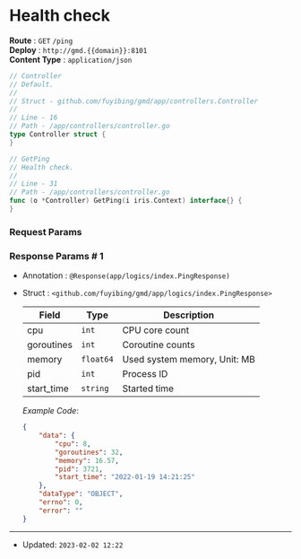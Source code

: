# Health check

**Route** : `GET` `/ping`<br />
**Deploy** : `http://gmd.{{domain}}:8101`<br />
**Content Type** : `application/json`

```go
// Controller
// Default.
//
// Struct - github.com/fuyibing/gmd/app/controllers.Controller
//
// Line - 16
// Path - /app/controllers/controller.go
type Controller struct {
}
```

```go
// GetPing
// Health check.
//
// Line - 31
// Path - /app/controllers/controller.go
func (o *Controller) GetPing(i iris.Context) interface{} {
}
```

### Request Params

### Response Params # 1

* Annotation : `@Response(app/logics/index.PingResponse)`
* Struct : `<github.com/fuyibing/gmd/app/logics/index.PingResponse>`

  | Field | Type | Description |
  | ---- | ---- | ---- |
  | cpu | `int` | CPU core count |
  | goroutines | `int` | Coroutine counts |
  | memory | `float64` | Used system memory, Unit: MB |
  | pid | `int` | Process ID |
  | start_time | `string` | Started time |

  *Example Code*: 

  ```json
  {
      "data": {
          "cpu": 8,
          "goroutines": 32,
          "memory": 16.57,
          "pid": 3721,
          "start_time": "2022-01-19 14:21:25"
      },
      "dataType": "OBJECT",
      "errno": 0,
      "error": ""
  }
  ```

----

* Updated: `2023-02-02 12:22`
